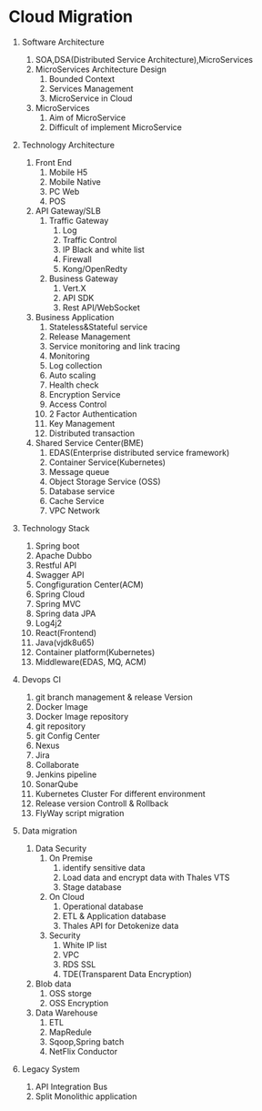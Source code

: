 # Cloud Migration #

1. Software Architecture
   1. SOA,DSA(Distributed Service Architecture),MicroServices
   2. MicroServices Architecture Design
      1. Bounded Context
      2. Services Management
      3. MicroService in Cloud 
   3. MicroServices
      1. Aim of MicroService
      2. Difficult of implement MicroService
2. Technology Architecture
   1. Front End
      1. Mobile H5
      2. Mobile Native
      3. PC Web
      4. POS
   2. API Gateway/SLB
      1. Traffic Gateway
         1. Log
         2. Traffic Control
         3. IP Black and white list
         4. Firewall
         5. Kong/OpenRedty
      2. Business Gateway
         1. Vert.X
         2. API SDK
         3. Rest API/WebSocket
   3. Business Application
         1. Stateless&Stateful service
         2. Release Management
         3. Service monitoring and link tracing
         4. Monitoring
         5. Log collection
         6. Auto scaling
         7. Health check
         8. Encryption Service
         9. Access Control
         10. 2 Factor Authentication
         11. Key Management
         10. Distributed transaction
   4. Shared Service Center(BME)
         1. EDAS(Enterprise distributed service framework)
         2. Container Service(Kubernetes)
         3. Message queue
         4. Object Storage Service (OSS)
         5. Database service
         6. Cache Service
         7. VPC Network

3. Technology  Stack
   1. Spring boot
   2. Apache Dubbo 
   3. Restful API
   4. Swagger API
   5. Congfiguration Center(ACM)
   6. Spring Cloud
   7. Spring MVC
   8. Spring data JPA
   9. Log4j2
   10. React(Frontend)
   11. Java(vjdk8u65)
   12. Container platform(Kubernetes)
   13. Middleware(EDAS, MQ, ACM)
4. Devops CI
   1. git branch management & release Version
   2. Docker Image 
   3. Docker Image repository
   4. git repository
   5. git Config Center
   6. Nexus 
   7. Jira
   8. Collaborate
   9. Jenkins pipeline
   10. SonarQube
   11. Kubernetes Cluster For different environment
   12. Release version Controll & Rollback
   13. FlyWay script migration
5. Data migration
   1. Data Security
      1. On Premise
         1. identify sensitive data 
         2. Load data and encrypt data with Thales VTS
         3. Stage database
      2. On Cloud
         1. Operational database
         2. ETL & Application database
         3. Thales API for Detokenize data
      3. Security
         1. White IP list 
         2. VPC
         3. RDS SSL
         4. TDE(Transparent Data Encryption)
   2. Blob data 
      1. OSS storge
      2. OSS Encryption
   3. Data Warehouse
      1. ETL
      2. MapRedule
      3. Sqoop,Spring batch
      4. NetFlix Conductor
6. Legacy System
   1. API Integration Bus
   2. Split Monolithic application